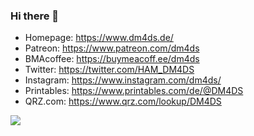 ### Hi there 👋



- Homepage: https://www.dm4ds.de/
- Patreon: https://www.patreon.com/dm4ds
- BMAcoffee: https://buymeacoff.ee/dm4ds
- Twitter: https://twitter.com/HAM_DM4DS
- Instagram: https://www.instagram.com/dm4ds/
- Printables: https://www.printables.com/de/@DM4DS
- QRZ.com: https://www.qrz.com/lookup/DM4DS


![](https://komarev.com/ghpvc/?username=DM4DS)
<!--
**DM4DS/DM4DS** is a ✨ _special_ ✨ repository because its `README.md` (this file) appears on your GitHub profile.


Here are some ideas to get you started:

- 🔭 I’m currently working on ...
- 🌱 I’m currently learning ...
- 👯 I’m looking to collaborate on ...
- 🤔 I’m looking for help with ...
- 💬 Ask me about ...
- 📫 How to reach me: ...
- 😄 Pronouns: ...
- ⚡ Fun fact: ...
-->
